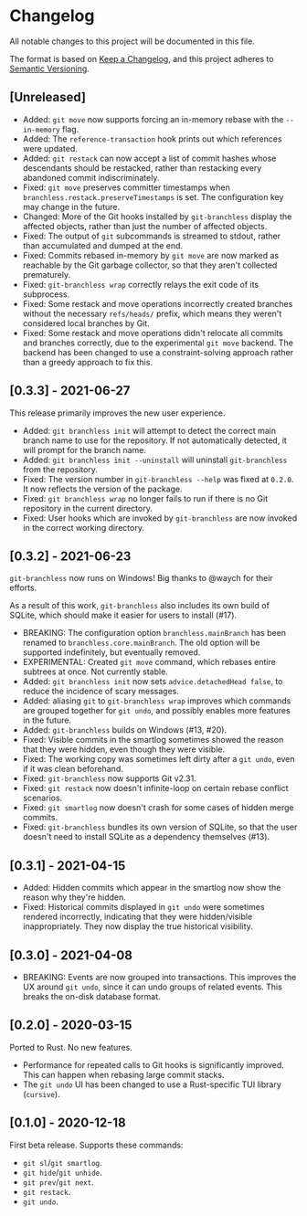 # Changelog

All notable changes to this project will be documented in this file.

The format is based on [Keep a Changelog](https://keepachangelog.com/en/1.0.0/),
and this project adheres to [Semantic Versioning](https://semver.org/spec/v2.0.0.html).

## [Unreleased]

- Added: `git move` now supports forcing an in-memory rebase with the `--in-memory` flag.
- Added: The `reference-transaction` hook prints out which references were updated.
- Added: `git restack` can now accept a list of commit hashes whose descendants should be restacked, rather than restacking every abandoned commit indiscriminately.
- Fixed: `git move` preserves committer timestamps when `branchless.restack.preserveTimestamps` is set. The configuration key may change in the future.
- Changed: More of the Git hooks installed by `git-branchless` display the affected objects, rather than just the number of affected objects.
- Fixed: The output of `git` subcommands is streamed to stdout, rather than accumulated and dumped at the end.
- Fixed: Commits rebased in-memory by `git move` are now marked as reachable by the Git garbage collector, so that they aren't collected prematurely.
- Fixed: `git-branchless wrap` correctly relays the exit code of its subprocess.
- Fixed: Some restack and move operations incorrectly created branches without the necessary `refs/heads/` prefix, which means they weren't considered local branches by Git.
- Fixed: Some restack and move operations didn't relocate all commits and branches correctly, due to the experimental `git move` backend. The backend has been changed to use a constraint-solving approach rather than a greedy approach to fix this.

## [0.3.3] - 2021-06-27

This release primarily improves the new user experience.

- Added: `git branchless init` will attempt to detect the correct main branch name to use for the repository. If not automatically detected, it will prompt for the branch name.
- Added: `git branchless init --uninstall` will uninstall `git-branchless` from the repository.
- Fixed: The version number in `git-branchless --help` was fixed at `0.2.0`. It now reflects the version of the package.
- Fixed:  `git branchless wrap` no longer fails to run if there is no Git repository in the current directory.
- Fixed: User hooks which are invoked by `git-branchless` are now invoked in the correct working directory.

## [0.3.2] - 2021-06-23

`git-branchless` now runs on Windows! Big thanks to @waych for their efforts.

As a result of this work, `git-branchless` also includes its own build of SQLite, which should make it easier for users to install (#17).

- BREAKING: The configuration option `branchless.mainBranch` has been renamed to `branchless.core.mainBranch`. The old option will be supported indefinitely, but eventually removed.
- EXPERIMENTAL: Created `git move` command, which rebases entire subtrees at once. Not currently stable.
- Added: `git branchless init` now sets `advice.detachedHead false`, to reduce the incidence of scary messages.
- Added: aliasing `git` to `git-branchless wrap` improves which commands are grouped together for `git undo`, and possibly enables more features in the future.
- Added: `git-branchless` builds on Windows (#13, #20).
- Fixed: Visible commits in the smartlog sometimes showed the reason that they were hidden, even though they were visible.
- Fixed: The working copy was sometimes left dirty after a `git undo`, even if it was clean beforehand.
- Fixed: `git-branchless` now supports Git v2.31.
- Fixed: `git restack` now doesn't infinite-loop on certain rebase conflict scenarios.
- Fixed: `git smartlog` now doesn't crash for some cases of hidden merge commits.
- Fixed: `git-branchless` bundles its own version of SQLite, so that the user doesn't need to install SQLite as a dependency themselves (#13).

## [0.3.1] - 2021-04-15

- Added: Hidden commits which appear in the smartlog now show the reason why they're hidden.
- Fixed: Historical commits displayed in `git undo` were sometimes rendered incorrectly, indicating that they were hidden/visible inappropriately. They now display the true historical visibility.

## [0.3.0] - 2021-04-08

- BREAKING: Events are now grouped into transactions. This improves the UX around `git undo`, since it can undo groups of related events. This breaks the on-disk database format.

## [0.2.0] - 2020-03-15

Ported to Rust. No new features.

- Performance for repeated calls to Git hooks is significantly improved. This can happen when rebasing large commit stacks.
- The `git undo` UI has been changed to use a Rust-specific TUI library (`cursive`).

## [0.1.0] - 2020-12-18

First beta release. Supports these commands:

- `git sl`/`git smartlog`.
- `git hide`/`git unhide`.
- `git prev`/`git next`.
- `git restack`.
- `git undo`.
